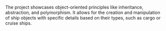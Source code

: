 The project showcases object-oriented principles like inheritance, abstraction, and polymorphism.
It allows for the creation and manipulation of ship objects with specific details based on their types, such as cargo or cruise ships.
